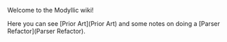 Welcome to the Modyllic wiki!

Here you can see [Prior Art](Prior Art) and some notes on doing a [Parser Refactor](Parser Refactor).